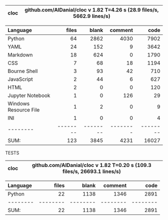 cloc|github.com/AlDanial/cloc v 1.82  T=4.26 s (28.9 files/s, 5662.9 lines/s)
--- | ---

Language|files|blank|comment|code
:-------|-------:|-------:|-------:|-------:
Python|64|2862|4030|7902
YAML|24|152|9|3642
Markdown|18|624|0|1790
CSS|7|68|18|1194
Bourne Shell|3|93|42|710
JavaScript|2|44|6|627
HTML|2|0|0|120
Jupyter Notebook|1|0|126|29
Windows Resource File|1|2|0|9
INI|1|0|0|4
--------|--------|--------|--------|--------
SUM:|123|3845|4231|16027

TESTS

cloc|github.com/AlDanial/cloc v 1.82  T=0.20 s (109.3 files/s, 26693.1 lines/s)
--- | ---

Language|files|blank|comment|code
:-------|-------:|-------:|-------:|-------:
Python|22|1138|1346|2891
--------|--------|--------|--------|--------
SUM:|22|1138|1346|2891
